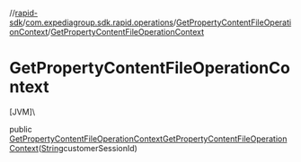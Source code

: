 //[rapid-sdk](../../../index.md)/[com.expediagroup.sdk.rapid.operations](../index.md)/[GetPropertyContentFileOperationContext](index.md)/[GetPropertyContentFileOperationContext](-get-property-content-file-operation-context.md)

# GetPropertyContentFileOperationContext

[JVM]\

public [GetPropertyContentFileOperationContext](index.md)[GetPropertyContentFileOperationContext](-get-property-content-file-operation-context.md)([String](https://docs.oracle.com/javase/8/docs/api/java/lang/String.html)customerSessionId)
